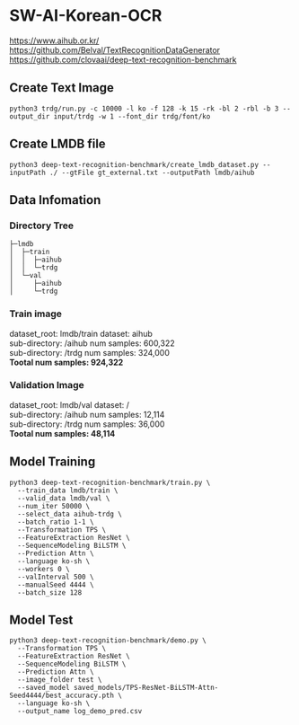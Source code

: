 # SW-AI-Korean-OCR
https://www.aihub.or.kr/  
https://github.com/Belval/TextRecognitionDataGenerator  
https://github.com/clovaai/deep-text-recognition-benchmark

## Create Text Image
```
python3 trdg/run.py -c 10000 -l ko -f 128 -k 15 -rk -bl 2 -rbl -b 3 --output_dir input/trdg -w 1 --font_dir trdg/font/ko
```

## Create LMDB file
```
python3 deep-text-recognition-benchmark/create_lmdb_dataset.py --inputPath ./ --gtFile gt_external.txt --outputPath lmdb/aihub
```


## Data Infomation
### Directory Tree
```
├─lmdb
│  ├─train
│  │  ├─aihub
│  │  └─trdg
│  └─val
│     ├─aihub
│     └─trdg
```
### Train image
dataset_root:    lmdb/train	 dataset: aihub  
sub-directory:	/aihub	 num samples: 600,322  
sub-directory:	/trdg	 num samples: 324,000  
**Tootal num samples: 924,322**

### Validation Image
dataset_root:    lmdb/val	 dataset: /  
sub-directory:	/aihub	 num samples: 12,114  
sub-directory:	/trdg	 num samples: 36,000  
**Tootal num samples: 48,114**

## Model Training
```
python3 deep-text-recognition-benchmark/train.py \
  --train_data lmdb/train \
  --valid_data lmdb/val \
  --num_iter 50000 \
  --select_data aihub-trdg \
  --batch_ratio 1-1 \
  --Transformation TPS \
  --FeatureExtraction ResNet \
  --SequenceModeling BiLSTM \
  --Prediction Attn \
  --language ko-sh \
  --workers 0 \
  --valInterval 500 \
  --manualSeed 4444 \
  --batch_size 128
```

## Model Test
```
python3 deep-text-recognition-benchmark/demo.py \
  --Transformation TPS \
  --FeatureExtraction ResNet \
  --SequenceModeling BiLSTM \
  --Prediction Attn \
  --image_folder test \
  --saved_model saved_models/TPS-ResNet-BiLSTM-Attn-Seed4444/best_accuracy.pth \
  --language ko-sh \
  --output_name log_demo_pred.csv
```

